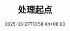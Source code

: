 ---
weight: 30
title: "处理起点"
description: ""
icon: "article"
date: "2025-03-27T13:58:44+08:00"
lastmod: "2025-03-27T13:58:44+08:00"
draft: true
toc: true
---